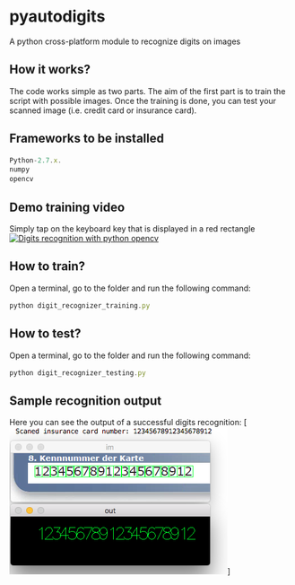 # pyautodigits
A python cross-platform module to recognize digits on images

## How it works?
The code works simple as two parts. The aim of the first part is to train the script with possible images. 
Once the training is done, you can test your scanned image (i.e. credit card or insurance card).

## Frameworks to be installed
```javascript
Python-2.7.x.
numpy
opencv
```
## Demo training video
Simply tap on the keyboard key that is displayed in a red rectangle
[![Digits recognition with python opencv](https://i.ytimg.com/vi/desRsZO5Oa8/hqdefault.jpg)](https://www.youtube.com/watch?v=desRsZO5Oa8)

## How to train?
Open a terminal, go to the folder and run the following command:
```javascript
python digit_recognizer_training.py
```

## How to test?
Open a terminal, go to the folder and run the following command:
```javascript
python digit_recognizer_testing.py
```

## Sample recognition output
Here you can see the output of a successful digits recognition:
[![Sample recognition output](sample-ocr-test-output-image.png)]